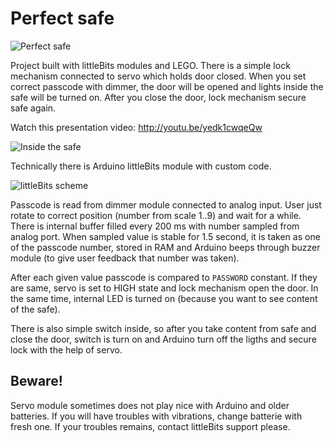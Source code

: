 Perfect safe
============

![Perfect safe](https://raw.github.com/msgre/perfect-safe/master/img/trezor1.jpg)

Project built with littleBits modules and LEGO. There is a simple lock
mechanism connected to servo which holds door closed. When you set correct
passcode with dimmer, the door will be opened and lights inside the safe will
be turned on. After you close the door, lock mechanism secure safe again.

Watch this presentation video: http://youtu.be/yedk1cwqeQw

![Inside the safe](https://raw.github.com/msgre/perfect-safe/master/img/vnitrek.jpg)

Technically there is Arduino littleBits module with custom code.

![littleBits scheme](https://raw.github.com/msgre/perfect-safe/master/img/zapojeni.JPG)

Passcode is read from dimmer module connected to analog input. User just rotate
to correct position (number from scale 1..9) and wait for a while. There is
internal buffer filled every 200 ms with number sampled from analog port. When
sampled value is stable for 1.5 second, it is taken as one of the passcode
number, stored in RAM and Arduino beeps through buzzer module (to give user
feedback that number was taken).

After each given value passcode is compared to `PASSWORD` constant. If they are
same, servo is set to HIGH state and lock mechanism open the door. In the same
time, internal LED is turned on (because you want to see content of the safe).

There is also simple switch inside, so after you take content from safe and
close the door, switch is turn on and Arduino turn off the ligths and secure
lock with the help of servo.

Beware!
-------

Servo module sometimes does not play nice with Arduino and older batteries. If
you will have troubles with vibrations, change batterie with fresh one. If your
troubles remains, contact littleBits support please.
